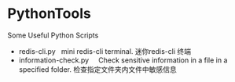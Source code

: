 # PythonTools
Some Useful Python Scripts

- redis-cli.py              mini redis-cli terminal. 迷你redis-cli 终端
- information-check.py      Check sensitive information in a file in a specified folder.  检查指定文件夹内文件中敏感信息
